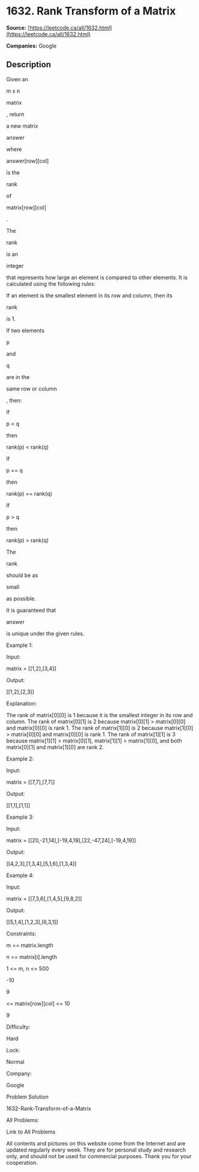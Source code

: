# 1632. Rank Transform of a Matrix

**Source:** [https://leetcode.ca/all/1632.html](https://leetcode.ca/all/1632.html)

**Companies:** Google

## Description

Given an

m x n

matrix

, return

a new matrix

answer

where

answer[row][col]

is the

rank

of

matrix[row][col]

.

The

rank

is an

integer

that represents how large an
                element is compared to other elements. It is calculated using the following rules:

If an element is the smallest element in its row and column, then its

rank

is 1.

If two elements

p

and

q

are in the

same row or
                    column

, then:

If

p < q

then

rank(p) < rank(q)

If

p == q

then

rank(p) == rank(q)

If

p > q

then

rank(p) > rank(q)

The

rank

should be as

small

as possible.

It is guaranteed that

answer

is unique under the given rules.

Example 1:

Input:

matrix = [[1,2],[3,4]]

Output:

[[1,2],[2,3]]

Explanation:

The rank of matrix[0][0] is 1 because it is the smallest integer in its row and column.
The rank of matrix[0][1] is 2 because matrix[0][1] > matrix[0][0] and matrix[0][0] is rank 1.
The rank of matrix[1][0] is 2 because matrix[1][0] > matrix[0][0] and matrix[0][0] is rank 1.
The rank of matrix[1][1] is 3 because matrix[1][1] > matrix[0][1], matrix[1][1] > matrix[1][0], and both matrix[0][1] and matrix[1][0] are rank 2.

Example 2:

Input:

matrix = [[7,7],[7,7]]

Output:

[[1,1],[1,1]]

Example 3:

Input:

matrix = [[20,-21,14],[-19,4,19],[22,-47,24],[-19,4,19]]

Output:

[[4,2,3],[1,3,4],[5,1,6],[1,3,4]]

Example 4:

Input:

matrix = [[7,3,6],[1,4,5],[9,8,2]]

Output:

[[5,1,4],[1,2,3],[6,3,1]]

Constraints:

m == matrix.length

n == matrix[i].length

1 <= m, n <= 500

-10

9

<= matrix[row][col] <= 10

9

Difficulty:

Hard

Lock:

Normal

Company:

Google

Problem Solution

1632-Rank-Transform-of-a-Matrix

All Problems:

Link to All Problems

All contents and pictures on this website come from the Internet and are updated regularly every week. They are for personal study and research only, and should not be used for commercial purposes. Thank you for your cooperation.

